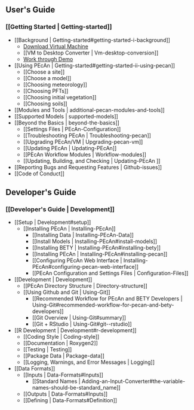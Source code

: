 ## User's Guide
### [[Getting Started | Getting-started]]
* [[Background | Getting-started#getting-started-i-background]]
  * [Download Virtual Machine](http://isda.ncsa.illinois.edu/download/index.php?project=PEcAn&sort=category')
  * [[VM to Desktop Converter | Vm-desktop-conversion]]
  * [Work through Demo](http://pecanproject.github.io/tutorials.html)
* [[Using PEcAn | Getting-started#getting-started-ii-using-pecan]] 
  * [[Choose a site]]
  * [[Choose a model]]
  * [[Choosing meteorology]]
  * [[Choosing PFTs]]
  * [[Choosing initial vegetation]]
  * [[Choosing soils]]
* [[Modules and Tools | additional-pecan-modules-and-tools]]
* [[Supported Models | supported-models]]
* [[Beyond the Basics | beyond-the-basics]]
  * [[Settings Files | PEcAn-Configuration]]
  * [[Troubleshooting PEcAn | Troubleshooting-pecan]]
  * [[Upgrading PEcAn/VM | Upgrading-pecan-vm]]
  * [[Updating PEcAn | Updating-PEcAn]]
  * [[PEcAn Workflow Modules | Workflow-modules]]
  * [[Updating, Building, and Checking | Updating-PEcAn ]]
* [[Reporting Bugs and Requesting Features | Github-issues]]
* [[Code of Conduct]]

## Developer's Guide
### [[Developer's Guide | Development]]
* [[Setup | Development#setup]]
  * [[Installing PEcAn | Installing-PEcAn]]
    * [[Installing Data | Installing-PEcAn-Data]]
    * [[Install Models | Installing-PEcAn#install-models]]
    * [[Installing BETY | Installing-PEcAn#installing-bety]]
    * [[Installing PEcAn | Installing-PEcAn#installing-pecan]]
    * [[Configuring PEcAn Web Interface | Installing-PEcAn#configuring-pecan-web-interface]]
    * [[PEcAn Configuration and Settings Files | Configuration-Files]]
* [[Development | Development]]
  * [[PEcAn Directory Structure | Directory-structure]]
  * [[Using Github and Git | Using-Git]]
    * [[Recommended Workflow for PEcAn and BETY Developers | Using-Git#recommended-workflow-for-pecan-and-bety-developers]]
    * [[Git Overview | Using-Git#summary]]
    * [[Git + RStudio | Using-Git#git--rstudio]]
* [[R Development | Development#r-development]]
  * [[Coding Style | Coding-style]]
  * [[Documentation | Roxygen2]]
  * [[Testing | Testing]]
  * [[Package Data | Package-data]]
  * [[Logging, Warnings, and Error Messages | Logging]]
* [[Data Formats]]
  * [[Inputs | Data-Formats#Inputs]]
    * [[Standard Names | Adding-an-Input-Converter#the-variable-names-should-be-standard_name]]
  * [[Outputs | Data-Formats#Inputs]]
  * [[Defining | Data-Formats#Definition]]
